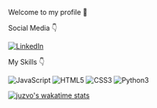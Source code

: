 Welcome to my profile 🤍

Social Media 👇

[![LinkedIn](https://img.shields.io/badge/LinkedIn-0077B5?style=for-the-badge&logo=linkedin&logoColor=white)](https://www.linkedin.com/in/juzvo/)

My Skills 👇

![JavaScript](https://img.shields.io/badge/JavaScript-F7DF1E?style=for-the-badge&logo=javascript&logoColor=black)
![HTML5](https://img.shields.io/badge/HTML5-E34F26?style=for-the-badge&logo=html5&logoColor=white)
![CSS3](	https://img.shields.io/badge/CSS3-1572B6?style=for-the-badge&logo=css3&logoColor=white)
![Python3](https://img.shields.io/badge/Python-14354C?style=for-the-badge&logo=python&logoColor=white)


[![juzvo's wakatime stats](https://github-readme-stats.vercel.app/api/juzvo?username=ffflabs)](https://github.com/juzvo/github-readme-stats)
